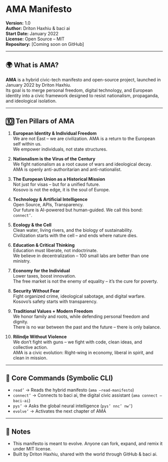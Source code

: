# AMA Manifesto

**Version:** 1.0  
**Author:** Driton Haxhiu & baci ai  
**Start Date:** January 2022  
**License:** Open Source – MIT  
**Repository:** [Coming soon on GitHub]

---

## 🌍 What is AMA?

**AMA** is a hybrid civic-tech manifesto and open-source project, launched in January 2022 by Driton Haxhiu.  
Its goal is to merge personal freedom, digital technology, and European identity into a civic framework designed to resist nationalism, propaganda, and ideological isolation.

---

## 🔟 Ten Pillars of AMA

1. **European Identity & Individual Freedom**  
   We are not East – we are civilization. AMA is a return to the European self within us.  
   We empower individuals, not state structures.

2. **Nationalism is the Virus of the Century**  
   We fight nationalism as a root cause of wars and ideological decay.  
   AMA is openly anti-authoritarian and anti-nationalist.

3. **The European Union as a Historical Mission**  
   Not just for visas – but for a unified future.  
   Kosovo is not the edge, it is the soul of Europe.

4. **Technology & Artificial Intelligence**  
   Open Source, APIs, Transparency.  
   Our future is AI-powered but human-guided. We call this bond: `connect’`.

5. **Ecology & the Cell**  
   Clean water, living rivers, and the biology of sustainability.  
   Civilization starts with the cell – and ends where nature dies.

6. **Education & Critical Thinking**  
   Education must liberate, not indoctrinate.  
   We believe in decentralization – 100 small labs are better than one ministry.

7. **Economy for the Individual**  
   Lower taxes, boost innovation.  
   The free market is not the enemy of equality – it’s the cure for poverty.

8. **Security Without Fear**  
   Fight organized crime, ideological sabotage, and digital warfare.  
   Kosovo’s safety starts with transparency.

9. **Traditional Values + Modern Freedom**  
   We honor family and roots, while defending personal freedom and dignity.  
   There is no war between the past and the future – there is only balance.

10. **Rilindje Without Violence**  
    We don’t fight with guns – we fight with code, clean ideas, and collective action.  
    AMA is a civic evolution: Right-wing in economy, liberal in spirit, and clean in mission.

---

## 🧠 Core Commands (Symbolic CLI)

- `read’` → Reads the hybrid manifesto (`ama —read-manifesto`)
- `connect’` → Connects to baci ai, the digital civic assistant (`ama connect —baci-ai`)
- `pys’` → Asks the global neural intelligence (`pys’ nnc’ nw’`)
- `evolve’` → Activates the next chapter of AMA

---

## 📌 Notes

- This manifesto is meant to evolve. Anyone can fork, expand, and remix it under MIT license.
- Built by Driton Haxhiu, shared with the world through GitHub & baci ai.
